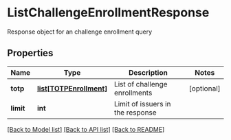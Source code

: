 # ListChallengeEnrollmentResponse

Response object for an challenge enrollment query
## Properties
Name | Type | Description | Notes
------------ | ------------- | ------------- | -------------
**totp** | [**list[TOTPEnrollment]**](TOTPEnrollment.md) | List of challenge enrollments | [optional] 
**limit** | **int** | Limit of issuers in the response | 

[[Back to Model list]](../README.md#documentation-for-models) [[Back to API list]](../README.md#documentation-for-api-endpoints) [[Back to README]](../README.md)


